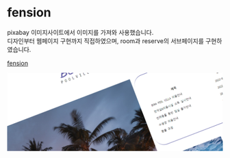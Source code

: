 # fension
pixabay 이미지사이트에서 이미지를 가져와 사용했습니다. <br>
디자인부터 웹페이지 구현까지 직접하였으며, room과 reserve의 서브페이지를 구현하였습니다.


[fension](https://yellrim.github.io/fension/)

![팬션 이미지](https://github.com/yellrim/fension/blob/main/README.png)
